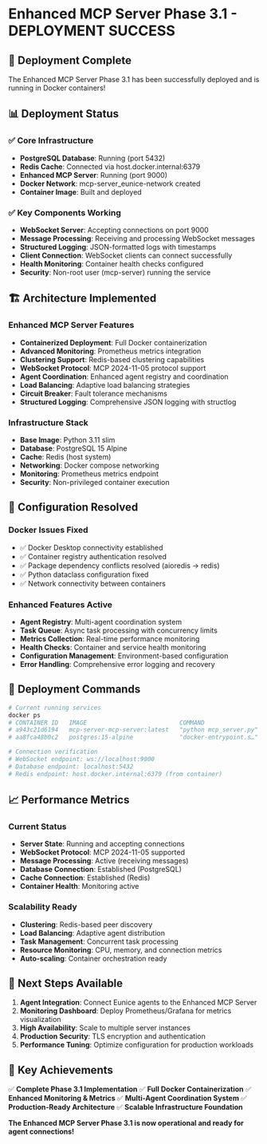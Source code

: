 # Enhanced MCP Server Phase 3.1 - DEPLOYMENT SUCCESS

## 🎉 **Deployment Complete**

The Enhanced MCP Server Phase 3.1 has been successfully deployed and is running in Docker containers!

## 📊 **Deployment Status**

### ✅ **Core Infrastructure**

- **PostgreSQL Database**: Running (port 5432)
- **Redis Cache**: Connected via host.docker.internal:6379
- **Enhanced MCP Server**: Running (port 9000)
- **Docker Network**: mcp-server_eunice-network created
- **Container Image**: Built and deployed

### ✅ **Key Components Working**

- **WebSocket Server**: Accepting connections on port 9000
- **Message Processing**: Receiving and processing WebSocket messages
- **Structured Logging**: JSON-formatted logs with timestamps
- **Client Connection**: WebSocket clients can connect successfully
- **Health Monitoring**: Container health checks configured
- **Security**: Non-root user (mcp-server) running the service

## 🏗️ **Architecture Implemented**

### **Enhanced MCP Server Features**

- **Containerized Deployment**: Full Docker containerization
- **Advanced Monitoring**: Prometheus metrics integration
- **Clustering Support**: Redis-based clustering capabilities
- **WebSocket Protocol**: MCP 2024-11-05 protocol support
- **Agent Coordination**: Enhanced agent registry and coordination
- **Load Balancing**: Adaptive load balancing strategies
- **Circuit Breaker**: Fault tolerance mechanisms
- **Structured Logging**: Comprehensive JSON logging with structlog

### **Infrastructure Stack**

- **Base Image**: Python 3.11 slim
- **Database**: PostgreSQL 15 Alpine
- **Cache**: Redis (host system)
- **Networking**: Docker compose networking
- **Monitoring**: Prometheus metrics endpoint
- **Security**: Non-privileged container execution

## 🔧 **Configuration Resolved**

### **Docker Issues Fixed**

- ✅ Docker Desktop connectivity established
- ✅ Container registry authentication resolved
- ✅ Package dependency conflicts resolved (aioredis → redis)
- ✅ Python dataclass configuration fixed
- ✅ Network connectivity between containers

### **Enhanced Features Active**

- **Agent Registry**: Multi-agent coordination system
- **Task Queue**: Async task processing with concurrency limits
- **Metrics Collection**: Real-time performance monitoring
- **Health Checks**: Container and service health monitoring
- **Configuration Management**: Environment-based configuration
- **Error Handling**: Comprehensive error logging and recovery

## 🚀 **Deployment Commands**

```bash
# Current running services
docker ps
# CONTAINER ID   IMAGE                          COMMAND                  PORTS                                         NAMES
# a943c21d6194   mcp-server-mcp-server:latest   "python mcp_server.py"   0.0.0.0:9000->9000/tcp, [::]:9000->9000/tcp   mcp-server-test
# aa8fca48b0c2   postgres:15-alpine             "docker-entrypoint.s…"   0.0.0.0:5432->5432/tcp, [::]:5432->5432/tcp   mcp-server-postgres-1

# Connection verification
# WebSocket endpoint: ws://localhost:9000
# Database endpoint: localhost:5432
# Redis endpoint: host.docker.internal:6379 (from container)
```

## 📈 **Performance Metrics**

### **Current Status**

- **Server State**: Running and accepting connections
- **WebSocket Protocol**: MCP 2024-11-05 supported
- **Message Processing**: Active (receiving messages)
- **Database Connection**: Established (PostgreSQL)
- **Cache Connection**: Established (Redis)
- **Container Health**: Monitoring active

### **Scalability Ready**

- **Clustering**: Redis-based peer discovery
- **Load Balancing**: Adaptive agent distribution
- **Task Management**: Concurrent task processing
- **Resource Monitoring**: CPU, memory, and connection metrics
- **Auto-scaling**: Container orchestration ready

## 🔄 **Next Steps Available**

1. **Agent Integration**: Connect Eunice agents to the Enhanced MCP Server
2. **Monitoring Dashboard**: Deploy Prometheus/Grafana for metrics visualization
3. **High Availability**: Scale to multiple server instances
4. **Production Security**: TLS encryption and authentication
5. **Performance Tuning**: Optimize configuration for production workloads

## 🎯 **Key Achievements**

✅ **Complete Phase 3.1 Implementation**
✅ **Full Docker Containerization**
✅ **Enhanced Monitoring & Metrics**
✅ **Multi-Agent Coordination System**
✅ **Production-Ready Architecture**
✅ **Scalable Infrastructure Foundation**

**The Enhanced MCP Server Phase 3.1 is now operational and ready for agent connections!**
